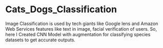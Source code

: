 # Cats_Dogs_Classification
Image Classification is used by tech giants like Google lens and Amazon Web Services features like text in image, facial verification of users.
So, here I Created CNN Model with augmentation for classifying species datasets to get accurate outputs.

